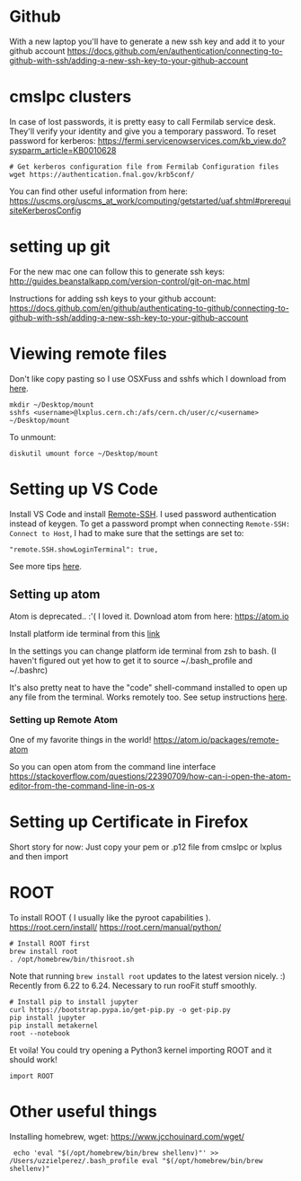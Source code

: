 # Github

With a new laptop you'll have to generate a new ssh key and add it to your github account
https://docs.github.com/en/authentication/connecting-to-github-with-ssh/adding-a-new-ssh-key-to-your-github-account

# cmslpc clusters 

In case of lost passwords, it is pretty easy to call Fermilab service desk. They'll verify your identity and give you a temporary password. 
To reset password for kerberos: 
https://fermi.servicenowservices.com/kb_view.do?sysparm_article=KB0010628

```
# Get kerberos configuration file from Fermilab Configuration files 
wget https://authentication.fnal.gov/krb5conf/
```
You can find other useful information from here: 
https://uscms.org/uscms_at_work/computing/getstarted/uaf.shtml#prerequisiteKerberosConfig

# setting up git 

For the new mac one can follow this to generate ssh keys: 
http://guides.beanstalkapp.com/version-control/git-on-mac.html

Instructions for adding ssh keys to your github account: 
https://docs.github.com/en/github/authenticating-to-github/connecting-to-github-with-ssh/adding-a-new-ssh-key-to-your-github-account
# Viewing remote files
Don't like copy pasting so I use OSXFuss and sshfs which I download from [here](https://osxfuse.github.io/).
```
mkdir ~/Desktop/mount
sshfs <username>@lxplus.cern.ch:/afs/cern.ch/user/c/<username> ~/Desktop/mount
```
To unmount:
```
diskutil umount force ~/Desktop/mount
```


# Setting up VS Code 

Install VS Code and install [Remote-SSH](https://code.visualstudio.com/docs/remote/ssh). I used password authentication instead of keygen. 
To get a password prompt when connecting `Remote-SSH: Connect to Host`, I had to make sure that the settings are set to: 

```
"remote.SSH.showLoginTerminal": true,
```
See more tips [here](https://code.visualstudio.com/docs/remote/troubleshooting).

## Setting up atom 
Atom is deprecated.. :'( I loved it.
Download atom from here: https://atom.io

Install platform ide terminal from this [link](https://atom.io/packages/platformio-ide-terminal)

In the settings you can change platform ide terminal from zsh to bash. (I haven't figured out yet how to get it to source ~/.bash_profile and ~/.bashrc) 

It's also pretty neat to have the "code" shell-command installed to open up any file from the terminal. Works remotely too. See setup instructions [here](https://code.visualstudio.com/docs/setup/mac).

### Setting up Remote Atom 
One of my favorite things in the world! 
https://atom.io/packages/remote-atom

So you can open atom from the command line interface
https://stackoverflow.com/questions/22390709/how-can-i-open-the-atom-editor-from-the-command-line-in-os-x

# Setting up Certificate in Firefox

Short story for now: Just copy your pem or .p12 file from cmslpc or lxplus and then import

# ROOT 

To install ROOT ( I usually like the pyroot capabilities ).
https://root.cern/install/
https://root.cern/manual/python/

```
# Install ROOT first 
brew install root
. /opt/homebrew/bin/thisroot.sh
```

Note that running `brew install root` updates to the latest version nicely. :) Recently from 6.22 to 6.24. Necessary to run rooFit stuff smoothly.

```
# Install pip to install jupyter 
curl https://bootstrap.pypa.io/get-pip.py -o get-pip.py
pip install jupyter
pip install metakernel
root --notebook
```

Et voila! 
You could try opening a Python3 kernel importing ROOT and it should work! 

```
import ROOT
```



# Other useful things 
Installing homebrew, wget: 
https://www.jcchouinard.com/wget/

` echo 'eval "$(/opt/homebrew/bin/brew shellenv)"' >> /Users/uzzielperez/.bash_profile
    eval "$(/opt/homebrew/bin/brew shellenv)"` 
    
   

